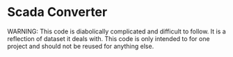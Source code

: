 # Scada Converter

WARNING: This code is diabolically complicated and difficult to follow.  It is a reflection of dataset it deals with.  This code is only intended to for one project and should not be reused for anything else.
